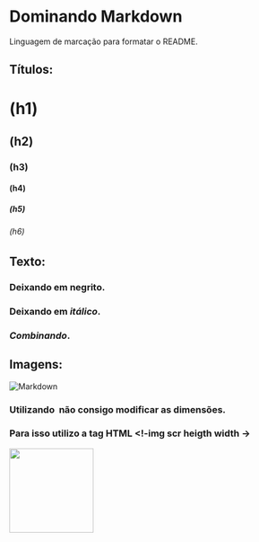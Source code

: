 # Dominando Markdown
Linguagem de marcação para formatar o README.
## Títulos:
# (h1)
## (h2) 
### (h3)
#### (h4)
##### (h5)
###### (h6)
## Texto:
### Deixando em **negrito**.
### Deixando em _itálico_.
### _**Combinando**_.
## Imagens:
![Markdown](https://upload.wikimedia.org/wikipedia/commons/thumb/4/48/Markdown-mark.svg/175px-Markdown-mark.svg.png)
### Utilizando ![]() não consigo modificar as dimensões.
### Para isso utilizo a tag HTML <!-img  scr heigth width ->
<img src="https://upload.wikimedia.org/wikipedia/commons/thumb/4/48/Markdown-mark.svg/175px-Markdown-mark.svg.png" width="150px" heigth="100px">


